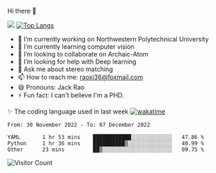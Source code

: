 Hi there 👋

![](https://github-readme-stats.vercel.app/api?username=Raohaocheng)
[![Top Langs](https://github-readme-stats.vercel.app/api/top-langs/?username=Raohaocheng&layout=compact)](https://github.com/anuraghazra/github-readme-stats)

- 🔭 I’m currently working on Northwestern Polytechnical University
- 🌱 I’m currently learning computer vision
- 👯 I’m looking to collaborate on Archaic-Atom
- 🤔 I’m looking for help with Deep learning
- 💬 Ask me about stereo matching
- 📫 How to reach me: raoxi36@foxmail.com
- 😄 Pronouns: Jack Rao
- ⚡ Fun fact: I can't believe I'm a PHD.

✨ The coding language used in last week [![wakatime](https://wakatime.com/badge/user/51ec5ec7-4742-4243-9eea-732ade32c0b7.svg)](https://wakatime.com/@51ec5ec7-4742-4243-9eea-732ade32c0b7)
<!--START_SECTION:waka-->

```text
From: 30 November 2022 - To: 07 December 2022

YAML       1 hr 53 mins    ████████████░░░░░░░░░░░░░   47.86 %
Python     1 hr 36 mins    ██████████▒░░░░░░░░░░░░░░   40.99 %
Other      23 mins         ██▒░░░░░░░░░░░░░░░░░░░░░░   09.75 %
```

<!--END_SECTION:waka-->

![Visitor Count](https://profile-counter.glitch.me/Raohaocheng/count.svg)
